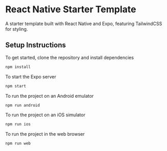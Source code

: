 # React Native Starter Template 

A starter template built with React Native and Expo, featuring TailwindCSS for styling.  

## Setup Instructions
To get started, clone the repository and install dependencies

```bash
npm install
```

To start the Expo server
```bash
npm start
```

To run the project on an Android emulator
```bash
npm run android
```
To run the project on an iOS simulator
```bash
npm run ios
```

To run the project in the web browser
```bash
npm run web
```



